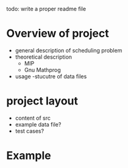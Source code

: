 todo: write a proper readme file

# Overview of project
 + general description of scheduling problem
 + theoretical description
   - MIP 
   - Gnu Mathprog
 + usage
   -stucutre of data files

# project layout
  - content of src
  - example data file?
  - test cases?

# Example
  
  


